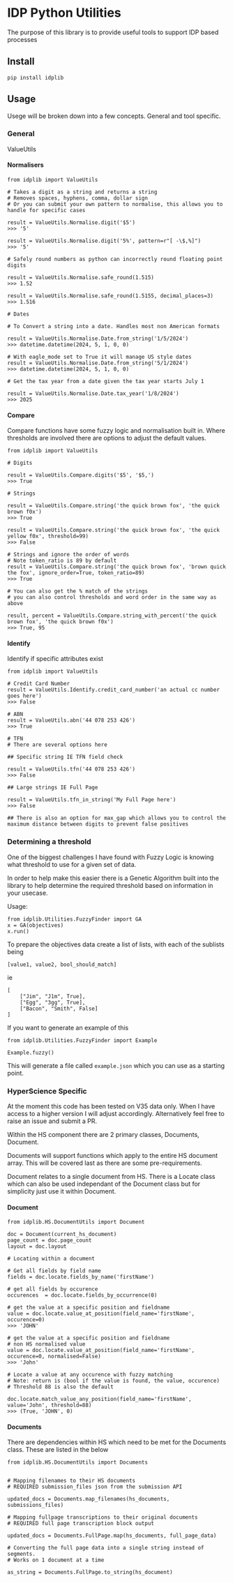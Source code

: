 # IDP Python Utilities

The purpose of this library is to provide useful tools to support IDP based processes


## Install

```
pip install idplib
```


## Usage

Usege will be broken down into a few concepts. General and tool specific.

### General

ValueUtils 

#### Normalisers
```
from idplib import ValueUtils

# Takes a digit as a string and returns a string 
# Removes spaces, hyphens, comma, dollar sign
# Or you can submit your own pattern to normalise, this allows you to handle for specific cases

result = ValueUtils.Normalise.digit('$5')
>>> '5'

result = ValueUtils.Normalise.digit('5%', pattern=r"[ -\$,%]")
>>> '5'

# Safely round numbers as python can incorrectly round floating point digits

result = ValueUtils.Normalise.safe_round(1.515)
>>> 1.52

result = ValueUtils.Normalise.safe_round(1.5155, decimal_places=3)
>>> 1.516

# Dates

# To Convert a string into a date. Handles most non American formats

result = ValueUtils.Normalise.Date.from_string('1/5/2024')
>>> datetime.datetime(2024, 5, 1, 0, 0)

# With eagle_mode set to True it will manage US style dates
result = ValueUtils.Normalise.Date.from_string('5/1/2024')
>>> datetime.datetime(2024, 5, 1, 0, 0)

# Get the tax year from a date given the tax year starts July 1

result = ValueUtils.Normalise.Date.tax_year('1/8/2024')
>>> 2025

```

#### Compare

Compare functions have some fuzzy logic and normalisation built in. Where thresholds are involved there are options to adjust the default values.

```
from idplib import ValueUtils

# Digits

result = ValueUtils.Compare.digits('$5', '$5,')
>>> True

# Strings

result = ValueUtils.Compare.string('the quick brown fox', 'the quick brown f0x')
>>> True

result = ValueUtils.Compare.string('the quick brown fox', 'the quick yellow f0x', threshold=99)
>>> False

# Strings and ignore the order of words
# Note token_ratio is 89 by default
result = ValueUtils.Compare.string('the quick brown fox', 'brown quick the fox', ignore_order=True, token_ratio=89)
>>> True

# You can also get the % match of the strings
# you can also control thresholds and word order in the same way as above

result, percent = ValueUtils.Compare.string_with_percent('the quick brown fox', 'the quick brown f0x')
>>> True, 95

```

#### Identify

Identify if specific attributes exist

```
from idplib import ValueUtils

# Credit Card Number
result = ValueUtils.Identify.credit_card_number('an actual cc number goes here')
>>> False

# ABN 
result = ValueUtils.abn('44 078 253 426')
>>> True

# TFN
# There are several options here

## Specific string IE TFN field check

result = ValueUtils.tfn('44 078 253 426')
>>> False

## Large strings IE Full Page

result = ValueUtils.tfn_in_string('My Full Page here')
>>> False

## There is also an option for max_gap which allows you to control the maximum distance between digits to prevent false positives
```

### Determining a threshold

One of the biggest challenges I have found with Fuzzy Logic is knowing what threshold to use for a given set of data.

In order to help make this easier there is a Genetic Algorithm built into the library to help determine the required threshold based on information in your usecase.

Usage:
```
from idplib.Utilities.FuzzyFinder import GA
x = GA(objectives)
x.run()
```

To prepare the objectives data create a list of lists, with each of the sublists being
```
[value1, value2, bool_should_match]
```

ie

```
[
    ["Jim", "J1m", True],
    ["Egg", "3gg", True],
    ["Bacon", "Smith", False]
]
```

If you want to generate an example of this 
```
from idplib.Utilities.FuzzyFinder import Example

Example.fuzzy()

```
This will generate a file called `example.json` which you can use as a starting point.




### HyperScience Specific

At the moment this code has been tested on V35 data only. 
When I have access to a higher version I will adjust accordingly. Alternatively feel free to raise an issue and submit a PR.

Within the HS component there are 2 primary classes, Documents, Document.

Documents will support functions which apply to the entire HS document array. This will be covered last as there are some pre-requirements.

Document relates to a single document from HS. There is a Locate class which can also be used independant of the Document class but for simplicity just use it within Document.

#### Document
```
from idplib.HS.DocumentUtils import Document

doc = Document(current_hs_document)
page_count = doc.page_count
layout = doc.layout

# Locating within a document

# Get all fields by field name
fields = doc.locate.fields_by_name('firstName')

# get all fields by occurence
occurences  = doc.locate.fields_by_occurrence(0)

# get the value at a specific position and fieldname
value = doc.locate.value_at_position(field_name='firstName', occurence=0)
>>> 'JOHN'

# get the value at a specific position and fieldname
# non HS normalised value
value = doc.locate.value_at_position(field_name='firstName', occurence=0, normalised=False)
>>> 'John'

# Locate a value at any occurence with fuzzy matching
# Note: return is (bool if the value is found, the value, occurence)
# Threshold 88 is also the default

doc.locate.match_value_any_position(field_name='firstName', value='John', threshold=88)
>>> (True, 'JOHN', 0)

```

#### Documents

There are dependencies within HS which need to be met for the Documents class. These are listed in the below

```
from idplib.HS.DocumentUtils import Documents


# Mapping filenames to their HS documents
# REQUIRED submission_files json from the submission API

updated_docs = Documents.map_filenames(hs_documents, submissions_files)

# Mapping fullpage transcriptions to their original documents
# REQUIRED full page transcription block output

updated_docs = Documents.FullPage.map(hs_documents, full_page_data)

# Converting the full page data into a single string instead of segments.
# Works on 1 document at a time

as_string = Documents.FullPage.to_string(hs_document)

```